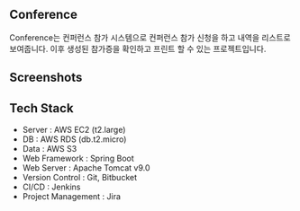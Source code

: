 Conference
----------
Conference는 컨퍼런스 참가 시스템으로 컨퍼런스 참가 신청을 하고 내역을 리스트로 보여줍니다.
이후 생성된 참가증을 확인하고 프린트 할 수 있는 프로젝트입니다.

Screenshots
----------


Tech Stack
----------
* Server : AWS EC2 (t2.large)
* DB : AWS RDS (db.t2.micro)
* Data : AWS S3
* Web Framework : Spring Boot
* Web Server : Apache Tomcat v9.0
* Version Control : Git, Bitbucket
* CI/CD : Jenkins
* Project Management : Jira

